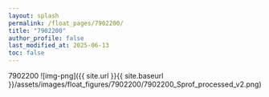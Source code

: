```yaml
---
layout: splash
permalink: /float_pages/7902200/
title: "7902200"
author_profile: false
last_modified_at: 2025-06-13
toc: false
---
```

 
7902200
![img-png]({{ site.url }}{{ site.baseurl }}/assets/images/float_figures/7902200/7902200_Sprof_processed_v2.png)